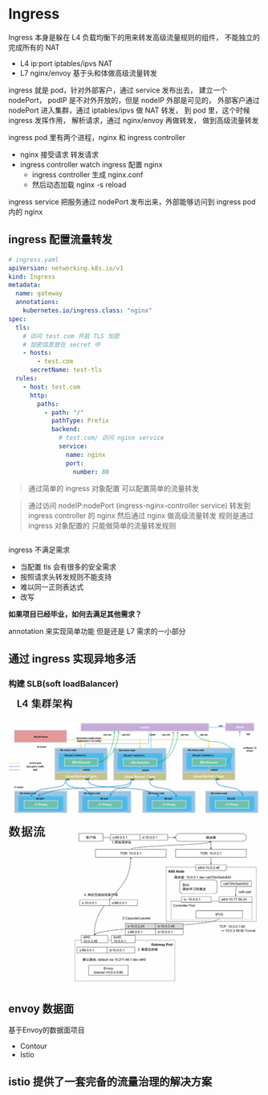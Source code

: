 # Ingress

Ingress 本身是躲在 L4 负载均衡下的用来转发高级流量规则的组件，
不能独立的完成所有的 NAT

- L4 ip:port iptables/ipvs NAT
- L7 nginx/envoy 基于头和体做高级流量转发


ingress 就是 pod，针对外部客户，通过 service 发布出去，
建立一个 nodePort，
podIP 是不对外开放的，但是 nodeIP 外部是可见的，
外部客户通过 nodePort 进入集群，通过 iptables/ipvs 做 NAT 转发，
到 pod 里，这个时候 ingress 发挥作用，
解析请求，通过 nginx/envoy 再做转发，
做到高级流量转发


ingress pod 里有两个进程，nginx 和 ingress controller
- nginx 接受请求 转发请求
- ingress controller watch ingress 配置 nginx
  - ingress controller 生成 nginx.conf
  - 然后动态加载 nginx -s reload

ingress service 把服务通过 nodePort 发布出来，外部能够访问到 ingress pod 内的 nginx

## ingress 配置流量转发

```yaml
# ingress.yaml
apiVersion: networking.k8s.io/v1
kind: Ingress
metadata:
  name: gateway
  annotations:
    kubernetes.io/ingress.class: "nginx"
spec:
  tls:
    # 访问 test.com 开启 TLS 加密
    # 加密信息放在 secret 中
    - hosts:
        - test.com
      secretName: test-tls
  rules:
    - host: test.com
      http:
        paths:
          - path: "/"
            pathType: Prefix
            backend:
              # test.com/ 访问 nginx service
              service:
                name: nginx
                port:
                  number: 80
```

> 通过简单的 ingress 对象配置 可以配置简单的流量转发

> 通过访问 nodeIP:nodePort (ingress-nginx-controller service) 转发到 ingress controller 的 nginx
> 然后通过 nginx 做高级流量转发
> 规则是通过 ingress 对象配置的 只能做简单的流量转发规则

```shell

```

ingress 不满足需求
- 当配置 tls 会有很多的安全需求
- 按照请求头转发规则不能支持
- 难以同一正则表达式
- 改写

**如果项目已经毕业，如何去满足其他需求？**

annotation 来实现简单功能 但是还是 L7 需求的一小部分


## 通过 ingress 实现异地多活

### 构建 SLB(soft loadBalancer)

![l4](images/l4.png)


![data](images/data.png)




## envoy 数据面

基于Envoy的数据面项目
- Contour
- Istio


## istio 提供了一套完备的流量治理的解决方案






























































